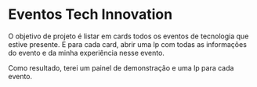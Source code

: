# Eventos Tech Innovation

O objetivo de projeto é listar em cards todos os eventos de tecnologia que estive presente.
E para cada card, abrir uma lp com todas as informações do evento e da minha experiência nesse evento.

Como resultado, terei um painel de demonstração e uma lp para cada evento.